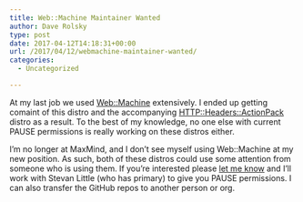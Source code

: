 ```yaml
---
title: Web::Machine Maintainer Wanted
author: Dave Rolsky
type: post
date: 2017-04-12T14:18:31+00:00
url: /2017/04/12/webmachine-maintainer-wanted/
categories:
  - Uncategorized

---
```

At my last job we used [Web::Machine][1] extensively. I ended up getting comaint of this distro and the accompanying [HTTP::Headers::ActionPack][2] distro as a result. To the best of my knowledge, no one else with current PAUSE permissions is really working on these distros either.

I&#8217;m no longer at MaxMind, and I don&#8217;t see myself using Web::Machine at my new position. As such, both of these distros could use some attention from someone who is using them. If you&#8217;re interested please [let me know][3] and I&#8217;ll work with Stevan Little (who has primary) to give you PAUSE permissions. I can also transfer the GitHub repos to another person or org.

 [1]: https://metacpan.org/release/Web-Machine
 [2]: https://metacpan.org/release/HTTP-Headers-ActionPack
 [3]: mailto:autarch@urth.org